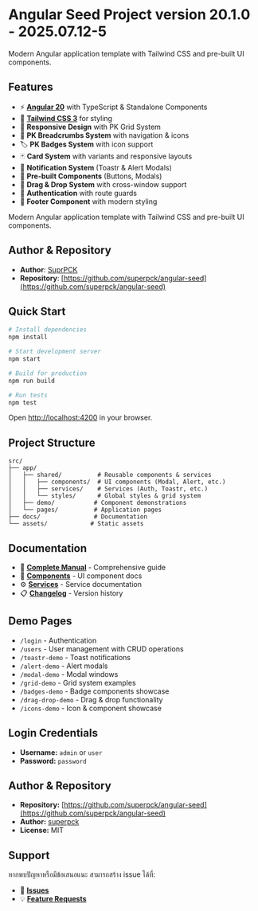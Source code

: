 # Angular Seed Project version 20.1.0 - 2025.07.12-5

Modern Angular application template with Tailwind CSS and pre-built UI components.

## Features

- ⚡ [**Angular 20**](https://angular.dev/) with TypeScript & Standalone Components
- 🎨 [**Tailwind CSS 3**](https://tailwindcss.com/) for styling
- 📱 **Responsive Design** with PK Grid System
- 📍 **PK Breadcrumbs System** with navigation & icons
- 🏷️ **PK Badges System** with icon support
- 🃏 **Card System** with variants and responsive layouts
- 🔔 **Notification System** (Toastr & Alert Modals)
- 🧩 **Pre-built Components** (Buttons, Modals)
- 🚀 **Drag & Drop System** with cross-window support
- 🔐 **Authentication** with route guards
- 🦶 **Footer Component** with modern styling

Modern Angular application template with Tailwind CSS and pre-built UI components.

## Author & Repository

- **Author**: [SuprPCK](https://github.com/superpck)
- **Repository**: [https://github.com/superpck/angular-seed](https://github.com/superpck/angular-seed)

## Quick Start

```bash
# Install dependencies
npm install

# Start development server
npm start

# Build for production
npm run build

# Run tests
npm test
```

Open [http://localhost:4200](http://localhost:4200) in your browser.

## Project Structure

```
src/
├── app/
│   ├── shared/          # Reusable components & services
│   │   ├── components/  # UI components (Modal, Alert, etc.)
│   │   ├── services/    # Services (Auth, Toastr, etc.)
│   │   └── styles/      # Global styles & grid system
│   ├── demo/           # Component demonstrations
│   └── pages/          # Application pages
├── docs/               # Documentation
└── assets/            # Static assets
```

## Documentation

- 📖 **[Complete Manual](./docs/manual.md)** - Comprehensive guide
- 🧩 **[Components](./docs/components/)** - UI component docs
- ⚙️ **[Services](./docs/services/)** - Service documentation
- 📋 **[Changelog](./CHANGELOG.md)** - Version history

## Demo Pages

- `/login` - Authentication
- `/users` - User management with CRUD operations
- `/toastr-demo` - Toast notifications
- `/alert-demo` - Alert modals
- `/modal-demo` - Modal windows
- `/grid-demo` - Grid system examples
- `/badges-demo` - Badge components showcase
- `/drag-drop-demo` - Drag & drop functionality
- `/icons-demo` - Icon & component showcase

## Login Credentials

- **Username:** `admin` or `user`
- **Password:** `password`

## Author & Repository

- **Repository:** [https://github.com/superpck/angular-seed](https://github.com/superpck/angular-seed)
- **Author:** [superpck](https://github.com/superpck)
- **License:** MIT

## Support

หากพบปัญหาหรือมีข้อเสนอแนะ สามารถสร้าง issue ได้ที่:
- 🐛 **[Issues](https://github.com/superpck/angular-seed/issues)**
- 💡 **[Feature Requests](https://github.com/superpck/angular-seed/issues/new?template=feature_request.md)**
